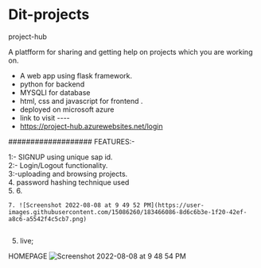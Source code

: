 # Dit-projects
project-hub



A platfform for sharing and getting help on projects which you are working on.
 * A web app using flask  framework.
 * python for backend
 * MYSQLI for database
 * html, css and javascript for frontend .
 * deployed on microsoft azure
 * link to visit ----
 * https://project-hub.azurewebsites.net/login


###################   FEATURES:-

1:- SIGNUP using unique sap id. <br/>
2:- Login/Logout functionality. <br/>
3:-uploading and browsing projects. <br/>
4. password hashing technique used <br/>
5. 
6. 
```shell
7. ![Screenshot 2022-08-08 at 9 49 52 PM](https://user-images.githubusercontent.com/15086260/183466086-8d6c6b3e-1f20-42ef-a8c6-a5542f4c5cb7.png)
 
 ```
5. live; <br/>

HOMEPAGE
![Screenshot 2022-08-08 at 9 48 54 PM](https://user-images.githubusercontent.com/15086260/183465725-809b868b-22e2-4ddb-be58-e2f60916ae00.png)
